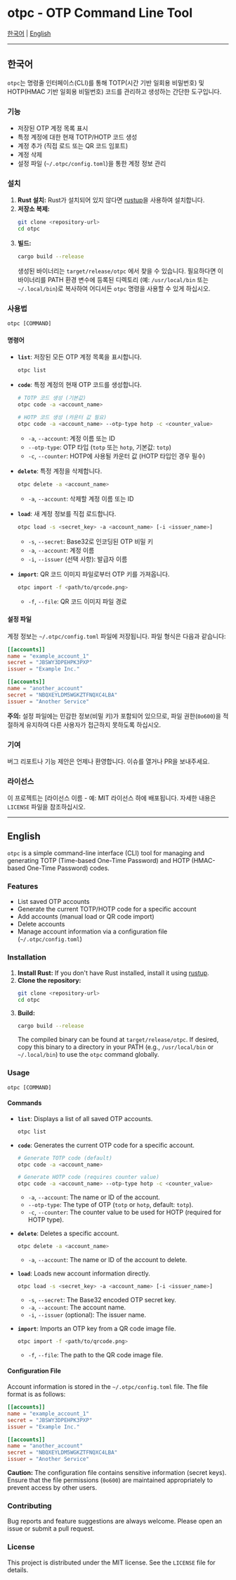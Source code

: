 # otpc - OTP Command Line Tool

[한국어](#korean) | [English](#english)

---

## <a name="korean"></a>한국어

`otpc`는 명령줄 인터페이스(CLI)를 통해 TOTP(시간 기반 일회용 비밀번호) 및 HOTP(HMAC 기반 일회용 비밀번호) 코드를 관리하고 생성하는 간단한 도구입니다.

### 기능

*   저장된 OTP 계정 목록 표시
*   특정 계정에 대한 현재 TOTP/HOTP 코드 생성
*   계정 추가 (직접 로드 또는 QR 코드 임포트)
*   계정 삭제
*   설정 파일 (`~/.otpc/config.toml`)을 통한 계정 정보 관리

### 설치

1.  **Rust 설치:** Rust가 설치되어 있지 않다면 [rustup](https://rustup.rs/)을 사용하여 설치합니다.
2.  **저장소 복제:**
    ```bash
    git clone <repository-url>
    cd otpc
    ```
3.  **빌드:**
    ```bash
    cargo build --release
    ```
    생성된 바이너리는 `target/release/otpc` 에서 찾을 수 있습니다. 필요하다면 이 바이너리를 PATH 환경 변수에 등록된 디렉토리 (예: `/usr/local/bin` 또는 `~/.local/bin`)로 복사하여 어디서든 `otpc` 명령을 사용할 수 있게 하십시오.

### 사용법

```
otpc [COMMAND]
```

#### 명령어

*   **`list`**: 저장된 모든 OTP 계정 목록을 표시합니다.
    ```bash
    otpc list
    ```

*   **`code`**: 특정 계정의 현재 OTP 코드를 생성합니다.
    ```bash
    # TOTP 코드 생성 (기본값)
    otpc code -a <account_name>

    # HOTP 코드 생성 (카운터 값 필요)
    otpc code -a <account_name> --otp-type hotp -c <counter_value>
    ```
    *   `-a`, `--account`: 계정 이름 또는 ID
    *   `--otp-type`: OTP 타입 (`totp` 또는 `hotp`, 기본값: `totp`)
    *   `-c`, `--counter`: HOTP에 사용될 카운터 값 (HOTP 타입인 경우 필수)

*   **`delete`**: 특정 계정을 삭제합니다.
    ```bash
    otpc delete -a <account_name>
    ```
    *   `-a`, `--account`: 삭제할 계정 이름 또는 ID

*   **`load`**: 새 계정 정보를 직접 로드합니다.
    ```bash
    otpc load -s <secret_key> -a <account_name> [-i <issuer_name>]
    ```
    *   `-s`, `--secret`: Base32로 인코딩된 OTP 비밀 키
    *   `-a`, `--account`: 계정 이름
    *   `-i`, `--issuer` (선택 사항): 발급자 이름

*   **`import`**: QR 코드 이미지 파일로부터 OTP 키를 가져옵니다.
    ```bash
    otpc import -f <path/to/qrcode.png>
    ```
    *   `-f`, `--file`: QR 코드 이미지 파일 경로

#### 설정 파일

계정 정보는 `~/.otpc/config.toml` 파일에 저장됩니다. 파일 형식은 다음과 같습니다:

```toml
[[accounts]]
name = "example_account_1"
secret = "JBSWY3DPEHPK3PXP"
issuer = "Example Inc."

[[accounts]]
name = "another_account"
secret = "NBQXEYLDM5WGKZTFNQXC4LBA"
issuer = "Another Service"
```

**주의:** 설정 파일에는 민감한 정보(비밀 키)가 포함되어 있으므로, 파일 권한(`0o600`)을 적절하게 유지하여 다른 사용자가 접근하지 못하도록 하십시오.

### 기여

버그 리포트나 기능 제안은 언제나 환영합니다. 이슈를 열거나 PR을 보내주세요.

### 라이선스

이 프로젝트는 [라이선스 이름 - 예: MIT 라이선스 하에 배포됩니다. 자세한 내용은 `LICENSE` 파일을 참조하십시오.

---

## <a name="english"></a>English

`otpc` is a simple command-line interface (CLI) tool for managing and generating TOTP (Time-based One-Time Password) and HOTP (HMAC-based One-Time Password) codes.

### Features

*   List saved OTP accounts
*   Generate the current TOTP/HOTP code for a specific account
*   Add accounts (manual load or QR code import)
*   Delete accounts
*   Manage account information via a configuration file (`~/.otpc/config.toml`)

### Installation

1.  **Install Rust:** If you don't have Rust installed, install it using [rustup](https://rustup.rs/).
2.  **Clone the repository:**
    ```bash
    git clone <repository-url>
    cd otpc
    ```
3.  **Build:**
    ```bash
    cargo build --release
    ```
    The compiled binary can be found at `target/release/otpc`. If desired, copy this binary to a directory in your PATH (e.g., `/usr/local/bin` or `~/.local/bin`) to use the `otpc` command globally.

### Usage

```
otpc [COMMAND]
```

#### Commands

*   **`list`**: Displays a list of all saved OTP accounts.
    ```bash
    otpc list
    ```

*   **`code`**: Generates the current OTP code for a specific account.
    ```bash
    # Generate TOTP code (default)
    otpc code -a <account_name>

    # Generate HOTP code (requires counter value)
    otpc code -a <account_name> --otp-type hotp -c <counter_value>
    ```
    *   `-a`, `--account`: The name or ID of the account.
    *   `--otp-type`: The type of OTP (`totp` or `hotp`, default: `totp`).
    *   `-c`, `--counter`: The counter value to be used for HOTP (required for HOTP type).

*   **`delete`**: Deletes a specific account.
    ```bash
    otpc delete -a <account_name>
    ```
    *   `-a`, `--account`: The name or ID of the account to delete.

*   **`load`**: Loads new account information directly.
    ```bash
    otpc load -s <secret_key> -a <account_name> [-i <issuer_name>]
    ```
    *   `-s`, `--secret`: The Base32 encoded OTP secret key.
    *   `-a`, `--account`: The account name.
    *   `-i`, `--issuer` (optional): The issuer name.

*   **`import`**: Imports an OTP key from a QR code image file.
    ```bash
    otpc import -f <path/to/qrcode.png>
    ```
    *   `-f`, `--file`: The path to the QR code image file.

#### Configuration File

Account information is stored in the `~/.otpc/config.toml` file. The file format is as follows:

```toml
[[accounts]]
name = "example_account_1"
secret = "JBSWY3DPEHPK3PXP"
issuer = "Example Inc."

[[accounts]]
name = "another_account"
secret = "NBQXEYLDM5WGKZTFNQXC4LBA"
issuer = "Another Service"
```

**Caution:** The configuration file contains sensitive information (secret keys). Ensure that the file permissions (`0o600`) are maintained appropriately to prevent access by other users.

### Contributing

Bug reports and feature suggestions are always welcome. Please open an issue or submit a pull request.

### License

This project is distributed under the MIT license. See the `LICENSE` file for details.

